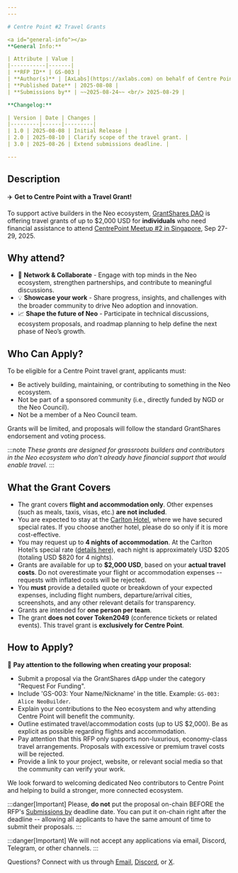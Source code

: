 ```yaml
---
---

# Centre Point #2 Travel Grants

<a id="general-info"></a>
**General Info:**

| Attribute | Value |
|-----------|-------|
| **RFP ID** | GS-003 |
| **Author(s)** | [AxLabs](https://axlabs.com) on behalf of Centre Point |
| **Published Date** | 2025-08-08 |
| **Submissions by** | ~~2025-08-24~~ <br/> 2025-08-29 |

**Changelog:**

| Version | Date | Changes |
|---------|------|---------|
| 1.0 | 2025-08-08 | Initial Release |
| 2.0 | 2025-08-10 | Clarify scope of the travel grant. |
| 3.0 | 2025-08-26 | Extend submissions deadline. |

---
```


## Description

✈️ **Get to Centre Point with a Travel Grant!** 

To support active builders in the Neo ecosystem, [GrantShares DAO](https://grantshares.io) is offering travel grants of up to $2,000 USD for **individuals** who need financial assistance to attend [CentrePoint Meetup #2 in Singapore](https://medium.com/centrepoint/centre-point-meetup-2-singapore-september-27-29-548320dfa77a), Sep 27-29, 2025.

## Why attend?

- 🚀 **Network & Collaborate** - Engage with top minds in the Neo ecosystem, strengthen partnerships, and contribute to meaningful discussions.
- 💡 **Showcase your work** - Share progress, insights, and challenges with the broader community to drive Neo adoption and innovation.
- 📈 **Shape the future of Neo** - Participate in technical discussions, ecosystem proposals, and roadmap planning to help define the next phase of Neo’s growth.

## Who Can Apply?

To be eligible for a Centre Point travel grant, applicants must:

- Be actively building, maintaining, or contributing to something in the Neo ecosystem.
- Not be part of a sponsored community (i.e., directly funded by NGD or the Neo Council).
- Not be a member of a Neo Council team.

Grants will be limited, and proposals will follow the standard GrantShares endorsement and voting process.

:::note
*These grants are designed for grassroots builders and contributors in the Neo ecosystem who don't already have financial support that would enable travel.*
:::

## What the Grant Covers

- The grant covers **flight and accommodation only**. Other expenses (such as meals, taxis, visas, etc.) **are not included**.
- You are expected to stay at the [Carlton Hotel](https://www.carltonhotel.sg), where we have secured special rates. If you choose another hotel, please do so only if it is more cost-effective.
- You may request up to **4 nights of accommodation**. At the Carlton Hotel’s special rate ([details here](https://medium.com/centrepoint/centre-point-2-update-venue-confirmed-and-travel-grants-now-open-5f4484832764)), each night is approximately USD $205 (totaling USD $820 for 4 nights).
- Grants are available for up to **$2,000 USD**, based on your **actual travel costs**. Do not overestimate your flight or accommodation expenses -- requests with inflated costs will be rejected.
- You **must** provide a detailed quote or breakdown of your expected expenses, including flight numbers, departure/arrival cities, screenshots, and any other relevant details for transparency.
- Grants are intended for **one person per team**.
- The grant **does not cover Token2049** (conference tickets or related events). This travel grant is **exclusively for Centre Point**.

## How to Apply?

🚨 **Pay attention to the following when creating your proposal:**

- Submit a proposal via the GrantShares dApp under the category "Request For Funding". 
- Include 'GS-003: Your Name/Nickname' in the title. Example: `GS-003: Alice NeoBuilder`.
- Explain your contributions to the Neo ecosystem and why attending Centre Point will benefit the community. 
- Outline estimated travel/accommodation costs (up to US $2,000). Be as explicit as possible regarding flights and accommodation.
- Pay attention that this RFP only supports non-luxurious, economy-class travel arrangements. Proposals with excessive or premium travel costs will be rejected.
- Provide a link to your project, website, or relevant social media so that the community can verify your work.

We look forward to welcoming dedicated Neo contributors to Centre Point and helping to build a stronger, more connected ecosystem.

:::danger[Important]
Please, **do not** put the proposal on-chain BEFORE the RFP's [Submissions by](#general-info) deadline date. You can put it on-chain right after the deadline -- allowing all applicants to have the same amount of time to submit their proposals.
:::

:::danger[Important]
We will not accept any applications via email, Discord, Telegram, or other channels.
:::

Questions? Connect with us through [Email](mailto:info@grantshares.io), [Discord](https://discord.gg/rvZFQ5382k), or [X](https://x.com/GrantShares).